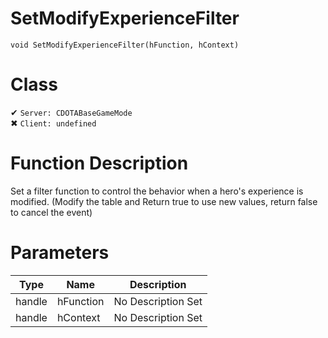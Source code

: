 # SetModifyExperienceFilter
```
void SetModifyExperienceFilter(hFunction, hContext)
```
# Class
✔ `Server: CDOTABaseGameMode`  
✖ `Client: undefined`  

# Function Description
Set a filter function to control the behavior when a hero's experience is modified. (Modify the table and Return true to use new values, return false to cancel the event)
# Parameters
Type|Name|Description
--|--|--
handle|hFunction|No Description Set
handle|hContext|No Description Set
